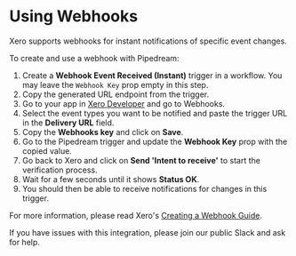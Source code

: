 # Using Webhooks

Xero supports webhooks for instant notifications of specific event changes.

To create and use a webhook with Pipedream:

1. Create a **Webhook Event Received (Instant)** trigger in a workflow. You may leave the `Webhook Key` prop empty in this step.
2. Copy the generated URL endpoint from the trigger.
3. Go to your app in [Xero Developer](https://developer.xero.com/app/manage) and go to Webhooks.
4. Select the event types you want to be notified and paste the trigger URL in the **Delivery URL** field.
5. Copy the **Webhooks key** and click on **Save**.
6. Go to the Pipedream trigger and update the **Webhook Key** prop with the copied value.
7. Go back to Xero and click on **Send 'Intent to receive'** to start the verification process.
8. Wait for a few seconds until it shows **Status OK**.
9. You should then be able to receive notifications for changes in this trigger.

For more information, please read Xero's [Creating a Webhook Guide](https://developer.xero.com/documentation/guides/webhooks/creating-webhooks/).

If you have issues with this integration, please join our public Slack and ask for help.
